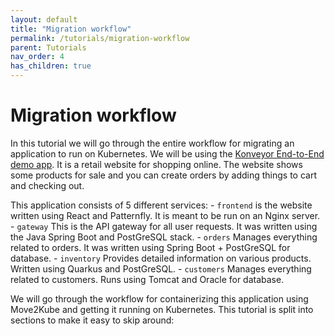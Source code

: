 ```yaml
---
layout: default
title: "Migration workflow"
permalink: /tutorials/migration-workflow
parent: Tutorials
nav_order: 4
has_children: true
---
```


# Migration workflow

In this tutorial we will go through the entire workflow for migrating an application to run on Kubernetes.
We will be using the [Konveyor End-to-End demo app](https://github.com/konveyor/mig-demo-apps/tree/master/apps/e2e-demo).
It is a retail website for shopping online. The website shows some products for sale and you can create orders by adding things to cart and checking out.

This application consists of 5 different services:
    - `frontend` is the website written using React and Patternfly. It is meant to be run on an Nginx server.
    - `gateway` This is the API gateway for all user requests. It was written using the Java Spring Boot and PostGreSQL stack.
    - `orders` Manages everything related to orders. It was written using Spring Boot + PostGreSQL for database.
    - `inventory` Provides detailed information on various products. Written using Quarkus and PostGreSQL.
    - `customers` Manages everything related to customers. Runs using Tomcat and Oracle for database.

We will go through the workflow for containerizing this application using Move2Kube and getting it running on Kubernetes.
This tutorial is split into sections to make it easy to skip around:

